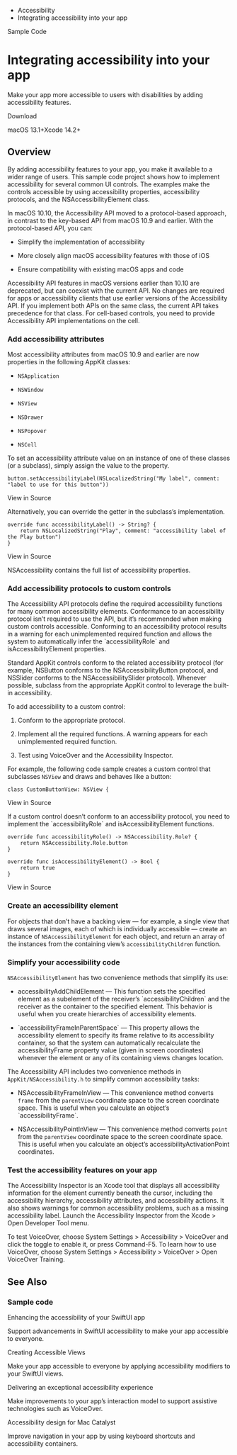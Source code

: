 

- Accessibility
-  Integrating accessibility into your app 

Sample Code

# Integrating accessibility into your app

Make your app more accessible to users with disabilities by adding accessibility features.

Download

macOS 13.1+Xcode 14.2+

## Overview

By adding accessibility features to your app, you make it available to a wider range of users. This sample code project shows how to implement accessibility for several common UI controls. The examples make the controls accessible by using accessibility properties, accessibility protocols, and the NSAccessibilityElement class.

In macOS 10.10, the Accessibility API moved to a protocol-based approach, in contrast to the key-based API from macOS 10.9 and earlier. With the protocol-based API, you can:

- Simplify the implementation of accessibility

- More closely align macOS accessibility features with those of iOS

- Ensure compatibility with existing macOS apps and code

Accessibility API features in macOS versions earlier than 10.10 are deprecated, but can coexist with the current API. No changes are required for apps or accessibility clients that use earlier versions of the Accessibility API. If you implement both APIs on the same class, the current API takes precedence for that class. For cell-based controls, you need to provide Accessibility API implementations on the cell.

### Add accessibility attributes

Most accessibility attributes from macOS 10.9 and earlier are now properties in the following AppKit classes:

- `NSApplication`

- `NSWindow`

- `NSView`

- `NSDrawer`

- `NSPopover`

- `NSCell`

To set an accessibility attribute value on an instance of one of these classes (or a subclass), simply assign the value to the property.

```
button.setAccessibilityLabel(NSLocalizedString("My label", comment: "label to use for this button"))
```

View in Source

Alternatively, you can override the getter in the subclass’s implementation.

```
override func accessibilityLabel() -> String? {
    return NSLocalizedString("Play", comment: "accessibility label of the Play button")
}
```

View in Source

NSAccessibility contains the full list of accessibility properties.

### Add accessibility protocols to custom controls

The Accessibility API protocols define the required accessibility functions for many common accessibility elements. Conformance to an accessibility protocol isn’t required to use the API, but it’s recommended when making custom controls accessible. Conforming to an accessibility protocol results in a warning for each unimplemented required function and allows the system to automatically infer the \`accessibilityRole\` and isAccessibilityElement properties.

Standard AppKit controls conform to the related accessibility protocol (for example, NSButton conforms to the NSAccessibilityButton protocol, and NSSlider conforms to the NSAccessibilitySlider protocol). Whenever possible, subclass from the appropriate AppKit control to leverage the built-in accessibility.

To add accessibility to a custom control:

1.  Conform to the appropriate protocol.

2.  Implement all the required functions. A warning appears for each unimplemented required function.

3.  Test using VoiceOver and the Accessibility Inspector.

For example, the following code sample creates a custom control that subclasses `NSView` and draws and behaves like a button:

```
class CustomButtonView: NSView {
```

View in Source

If a custom control doesn’t conform to an accessibility protocol, you need to implement the \`accessibilityRole\` and isAccessibilityElement functions.

```
override func accessibilityRole() -> NSAccessibility.Role? {
    return NSAccessibility.Role.button
}

override func isAccessibilityElement() -> Bool {
    return true
}
```

View in Source

### Create an accessibility element

For objects that don’t have a backing view — for example, a single view that draws several images, each of which is individually accessible — create an instance of `NSAccessibilityElement` for each object, and return an array of the instances from the containing view’s `accessibilityChildren` function.

### Simplify your accessibility code

`NSAccessibilityElement` has two convenience methods that simplify its use:

- accessibilityAddChildElement — This function sets the specified element as a subelement of the receiver’s \`accessibilityChildren\` and the receiver as the container to the specified element. This behavior is useful when you create hierarchies of accessibility elements.

- \`accessibilityFrameInParentSpace\` — This property allows the accessibility element to specify its frame relative to its accessibility container, so that the system can automatically recalculate the accessibilityFrame property value (given in screen coordinates) whenever the element or any of its containing views changes location.

The Accessibility API includes two convenience methods in `AppKit/NSAccessibility.h` to simplify common accessibility tasks:

- NSAccessibilityFrameInView — This convenience method converts `frame` from the `parentView` coordinate space to the screen coordinate space. This is useful when you calculate an object’s \`accessibilityFrame\`.

- NSAccessibilityPointInView — This convenience method converts `point` from the `parentView` coordinate space to the screen coordinate space. This is useful when you calculate an object’s accessibilityActivationPoint coordinates.

### Test the accessibility features on your app

The Accessibility Inspector is an Xcode tool that displays all accessibility information for the element currently beneath the cursor, including the accessibility hierarchy, accessibility attributes, and accessibility actions. It also shows warnings for common accessibility problems, such as a missing accessibility label. Launch the Accessibility Inspector from the Xcode \> Open Developer Tool menu.

To test VoiceOver, choose System Settings \> Accessibility \> VoiceOver and click the toggle to enable it, or press Command-F5. To learn how to use VoiceOver, choose System Settings \> Accessibility \> VoiceOver \> Open VoiceOver Training.

## See Also

### Sample code

Enhancing the accessibility of your SwiftUI app

Support advancements in SwiftUI accessibility to make your app accessible to everyone.

Creating Accessible Views

Make your app accessible to everyone by applying accessibility modifiers to your SwiftUI views.

Delivering an exceptional accessibility experience

Make improvements to your app’s interaction model to support assistive technologies such as VoiceOver.

Accessibility design for Mac Catalyst

Improve navigation in your app by using keyboard shortcuts and accessibility containers.

